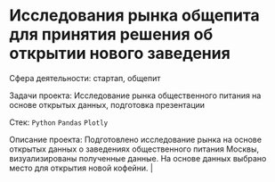 # Исследования рынка общепита для принятия решения об открытии нового заведения

Сфера деятельности: стартап, общепит

Задачи проекта: Исследование рынка общественного питания на основе открытых данных, подготовка презентации

Стек: `Python` `Pandas` `Plotly`

Описание проекта: Подготовлено исследование рынка на основе открытых данных о заведениях общественного питания Москвы, визуализированы полученные данные. На основе данных выбрано место для открытия новой кофейни. | 




